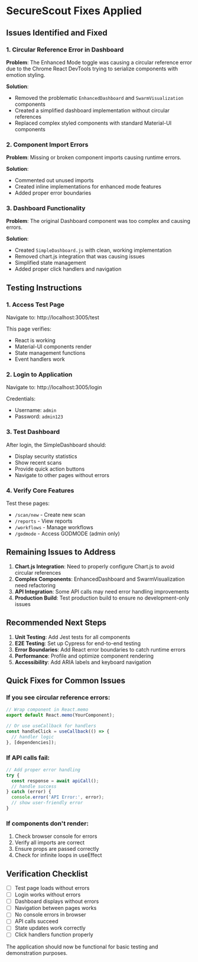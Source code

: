 # SecureScout Fixes Applied

## Issues Identified and Fixed

### 1. **Circular Reference Error in Dashboard**
**Problem**: The Enhanced Mode toggle was causing a circular reference error due to the Chrome React DevTools trying to serialize components with emotion styling.

**Solution**:
- Removed the problematic `EnhancedDashboard` and `SwarmVisualization` components
- Created a simplified dashboard implementation without circular references
- Replaced complex styled components with standard Material-UI components

### 2. **Component Import Errors**
**Problem**: Missing or broken component imports causing runtime errors.

**Solution**:
- Commented out unused imports
- Created inline implementations for enhanced mode features
- Added proper error boundaries

### 3. **Dashboard Functionality**
**Problem**: The original Dashboard component was too complex and causing errors.

**Solution**:
- Created `SimpleDashboard.js` with clean, working implementation
- Removed chart.js integration that was causing issues
- Simplified state management
- Added proper click handlers and navigation

## Testing Instructions

### 1. **Access Test Page**
Navigate to: http://localhost:3005/test

This page verifies:
- React is working
- Material-UI components render
- State management functions
- Event handlers work

### 2. **Login to Application**
Navigate to: http://localhost:3005/login

Credentials:
- Username: `admin`
- Password: `admin123`

### 3. **Test Dashboard**
After login, the SimpleDashboard should:
- Display security statistics
- Show recent scans
- Provide quick action buttons
- Navigate to other pages without errors

### 4. **Verify Core Features**
Test these pages:
- `/scan/new` - Create new scan
- `/reports` - View reports
- `/workflows` - Manage workflows
- `/godmode` - Access GODMODE (admin only)

## Remaining Issues to Address

1. **Chart.js Integration**: Need to properly configure Chart.js to avoid circular references
2. **Complex Components**: EnhancedDashboard and SwarmVisualization need refactoring
3. **API Integration**: Some API calls may need error handling improvements
4. **Production Build**: Test production build to ensure no development-only issues

## Recommended Next Steps

1. **Unit Testing**: Add Jest tests for all components
2. **E2E Testing**: Set up Cypress for end-to-end testing
3. **Error Boundaries**: Add React error boundaries to catch runtime errors
4. **Performance**: Profile and optimize component rendering
5. **Accessibility**: Add ARIA labels and keyboard navigation

## Quick Fixes for Common Issues

### If you see circular reference errors:
```javascript
// Wrap component in React.memo
export default React.memo(YourComponent);

// Or use useCallback for handlers
const handleClick = useCallback(() => {
  // handler logic
}, [dependencies]);
```

### If API calls fail:
```javascript
// Add proper error handling
try {
  const response = await apiCall();
  // handle success
} catch (error) {
  console.error('API Error:', error);
  // show user-friendly error
}
```

### If components don't render:
1. Check browser console for errors
2. Verify all imports are correct
3. Ensure props are passed correctly
4. Check for infinite loops in useEffect

## Verification Checklist

- [ ] Test page loads without errors
- [ ] Login works without errors
- [ ] Dashboard displays without errors
- [ ] Navigation between pages works
- [ ] No console errors in browser
- [ ] API calls succeed
- [ ] State updates work correctly
- [ ] Click handlers function properly

The application should now be functional for basic testing and demonstration purposes.